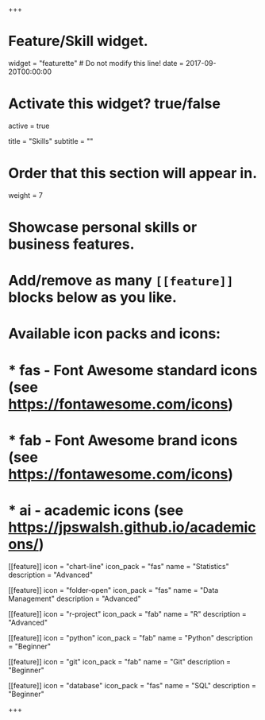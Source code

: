 +++
# Feature/Skill widget.
widget = "featurette"  # Do not modify this line!
date = 2017-09-20T00:00:00

# Activate this widget? true/false
active = true

title = "Skills"
subtitle = ""

# Order that this section will appear in.
weight = 7

# Showcase personal skills or business features.
# 
# Add/remove as many `[[feature]]` blocks below as you like.
# 
# Available icon packs and icons:
# * fas - Font Awesome standard icons (see https://fontawesome.com/icons)
# * fab - Font Awesome brand icons (see https://fontawesome.com/icons)
# * ai - academic icons (see https://jpswalsh.github.io/academicons/)
  
[[feature]]
  icon = "chart-line"
  icon_pack = "fas"
  name = "Statistics"
  description = "Advanced"
  
[[feature]]
  icon = "folder-open"
  icon_pack = "fas"
  name = "Data Management"
  description = "Advanced"
  
[[feature]]
  icon = "r-project"
  icon_pack = "fab"
  name = "R"
  description = "Advanced"
  
[[feature]]
  icon = "python"
  icon_pack = "fab"
  name = "Python"
  description = "Beginner"
  
[[feature]]
  icon = "git"
  icon_pack = "fab"
  name = "Git"
  description = "Beginner"
  
[[feature]]
  icon = "database"
  icon_pack = "fas"
  name = "SQL"
  description = "Beginner"

+++
